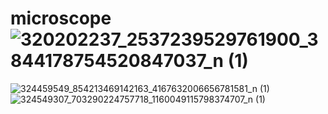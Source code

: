 # microscope![320202237_2537239529761900_3844178754520847037_n (1)](https://user-images.githubusercontent.com/121929233/214773453-519affa1-79bb-471a-848b-6ce165884655.jpg)
![324459549_854213469142163_4167632006656781581_n (1)](https://user-images.githubusercontent.com/121929233/214773473-7ce6313a-6a55-463d-bce1-4c860c2fa7e6.jpg)
![324549307_703290224757718_1160049115798374707_n (1)](https://user-images.githubusercontent.com/121929233/214773486-25791cc4-f466-47ec-b4c1-ee0ba065f736.jpg)
